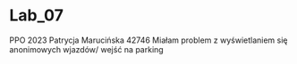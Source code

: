 # Lab_07
PPO 2023 Patrycja Marucińska 42746
Miałam problem z wyświetlaniem się anonimowych wjazdów/ wejść na parking
